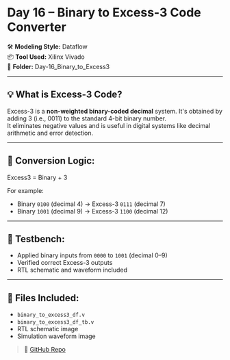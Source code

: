 # Day 16 – Binary to Excess-3 Code Converter

🛠️ **Modeling Style:** Dataflow  
📦 **Tool Used:** Xilinx Vivado  
📂 **Folder:** Day-16_Binary_to_Excess3

---

## 💡 What is Excess-3 Code?

Excess-3 is a **non-weighted binary-coded decimal** system. It's obtained by adding 3 (i.e., 0011) to the standard 4-bit binary number.  
It eliminates negative values and is useful in digital systems like decimal arithmetic and error detection.

---

## 📘 Conversion Logic:

Excess3 = Binary + 3

For example:
- Binary `0100` (decimal 4) → Excess-3 `0111` (decimal 7)
- Binary `1001` (decimal 9) → Excess-3 `1100` (decimal 12)

---

## 🧪 Testbench:

- Applied binary inputs from `0000` to `1001` (decimal 0–9)
- Verified correct Excess-3 outputs
- RTL schematic and waveform included

---

## 📂 Files Included:

- `binary_to_excess3_df.v`
- `binary_to_excess3_df_tb.v`
- RTL schematic image
- Simulation waveform image
> 🔗 [GitHub Repo](https://github.com/dedeep-vlsi-fe-engg/verilog-50day-challenge.git)